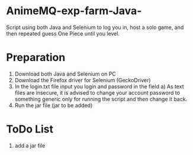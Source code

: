 # AnimeMQ-exp-farm-Java-
Script using both Java and Selenium to log you in, host a solo game, and then repeated guess One Piece until you level.

# Preparation
1) Download both Java and Selenium on PC
2) Download the Firefox driver for Selenium (GeckoDriver)
3) In the login.txt file input you login and password in the field
  a) As text files are insecure, it is advised to change your account password to something generic only for running the script and then change it back.
4) Run the jar file (jar to be added)

# ToDo List
1) add a jar file
